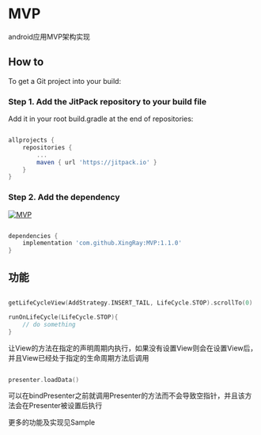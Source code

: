 # MVP

android应用MVP架构实现

## How to

To get a Git project into your build:

### Step 1. Add the JitPack repository to your build file

Add it in your root build.gradle at the end of repositories:

```groovy

allprojects {
    repositories {
        ...
        maven { url 'https://jitpack.io' }
    }
}

```

### Step 2. Add the dependency

[![MVP](https://jitpack.io/v/XingRay/MVP.svg)](https://jitpack.io/#XingRay/MVP)

```groovy

dependencies {
    implementation 'com.github.XingRay:MVP:1.1.0'
}

```

## 功能

```kotlin

getLifeCycleView(AddStrategy.INSERT_TAIL, LifeCycle.STOP).scrollTo(0)

runOnLifeCycle(LifeCycle.STOP){
    // do something
}

```

让View的方法在指定的声明周期内执行，如果没有设置View则会在设置View后，并且View已经处于指定的生命周期方法后调用

```kotlin

presenter.loadData()

```

可以在bindPresenter之前就调用Presenter的方法而不会导致空指针，并且该方法会在Presenter被设置后执行

更多的功能及实现见Sample
